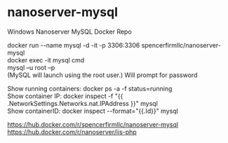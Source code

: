 # nanoserver-mysql
Windows Nanoserver MySQL Docker Repo


docker run --name mysql -d -it -p 3306:3306 spencerfirmllc/nanoserver-mysql \
docker exec -it mysql cmd \
mysql –u root –p \
(MySQL will launch using the root user.) Will prompt for password

Show running containers: docker ps -a -f status=running \
Show container IP: docker inspect -f "{{ .NetworkSettings.Networks.nat.IPAddress }}" mysql \
Show containerID: docker inspect --format="{{.Id}}" mysql 


https://hub.docker.com/r/spencerfirmllc/nanoserver-mysql \
https://hub.docker.com/r/nanoserver/iis-php 
